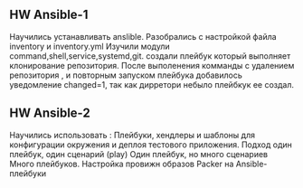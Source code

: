 ## HW Ansible-1
Научились устанавливать anslible.
Разобрались с настройкой файла inventory и inventory.yml
Изучили модули command,shell,service,systemd,git.
создали плейбук который выполняет клонирование репозитория.
После выполенения комманды с удалением репозитория , и повторным запуском плейбука добавилось уведомление changed=1, так как дирретори небыло плейбкук ее создал.


## HW Ansible-2
Научились использовать :
Плейбуки, хендлеры и шаблоны для конфигурации окружения и деплоя тестового приложения. Подход один плейбук, один сценарий (play)
Один плейбук, но много сценариев
Много плейбуков.
Настройка провижн образов Packer на Ansible-плейбуки

